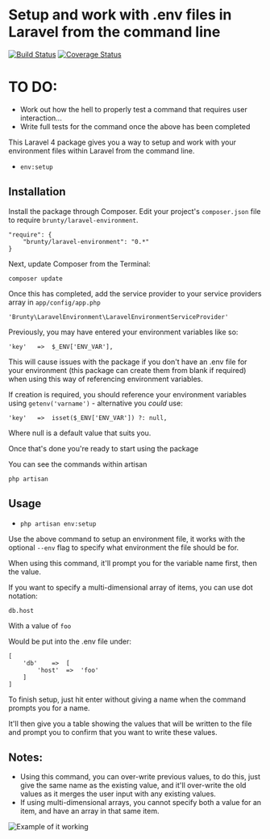 # Setup and work with .env files in Laravel from the command line

[![Build Status](https://travis-ci.org/Brunty/laravel-environment.png?branch=master)](https://travis-ci.org/Brunty/laravel-environment) [![Coverage Status](https://coveralls.io/repos/Brunty/laravel-environment/badge.png?branch=master)](https://coveralls.io/r/Brunty/laravel-environment?branch=master)

# TO DO:
- Work out how the hell to properly test a command that requires user interaction...
- Write full tests for the command once the above has been completed

This Laravel 4 package gives you a way to setup and work with your environment files within Laravel from the command line.

- `env:setup`

## Installation

Install the package through Composer. Edit your project's `composer.json` file to require `brunty/laravel-environment`.

	"require": {
		"brunty/laravel-environment": "0.*"
	}

Next, update Composer from the Terminal:

    composer update

Once this has completed, add the service provider to your service providers array in `app/config/app.php`

    'Brunty\LaravelEnvironment\LaravelEnvironmentServiceProvider'

Previously, you may have entered your environment variables like so:

    'key'   =>  $_ENV['ENV_VAR'],

This will cause issues with the package if you don't have an .env file for your environment (this package can create them from blank if required) when using this way of referencing environment variables.

If creation is required, you should reference your environment variables using `getenv('varname')` - alternative you _could_ use:

    'key'   =>  isset($_ENV['ENV_VAR']) ?: null,

Where null is a default value that suits you.

Once that's done you're ready to start using the package

You can see the commands within artisan

    php artisan

## Usage


- `php artisan env:setup`

Use the above command to setup an environment file, it works with the optional `--env` flag to specify what environment the file should be for.

When using this command, it'll prompt you for the variable name first, then the value.

If you want to specify a multi-dimensional array of items, you can use dot notation:

    db.host

With a value of `foo`

Would be put into the .env file under:

    [
        'db'    =>  [
            'host'  =>  'foo'
        ]
    ]

To finish setup, just hit enter without giving a name when the command prompts you for a name.

It'll then give you a table showing the values that will be written to the file and prompt you to confirm that you want to write these values.

## Notes:
- Using this command, you can over-write previous values, to do this, just give the same name as the existing value, and it'll over-write the old values as it merges the user input with any existing values.
- If using multi-dimensional arrays, you cannot specify both a value for an item, and have an array in that same item.


![Example of it working](http://i.imgur.com/jIEaD1j.jpg)